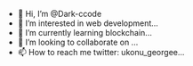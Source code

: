 - 👋 Hi, I’m @Dark-ccode
- 👀 I’m interested in web development...
- 🌱 I’m currently learning blockchain...
- 💞️ I’m looking to collaborate on ...
- 📫 How to reach me twitter: ukonu_georgee...

<!---
Dark-ccode/Dark-ccode is a ✨ special ✨ repository because its `README.md` (this file) appears on your GitHub profile.
You can click the Preview link to take a look at your changes.
--->
